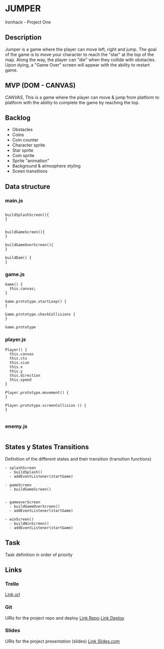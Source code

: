 # JUMPER
Ironhack - Project One

## Description
Jumper is a game where the player can move left, right and jump. The goal of the game is to move your character to reach the "star" at the top of the map. Along the way, the player can "die" when they collide with obstacles. Upon dying, a "Game Over" screen will appear with the ability to restart game.


## MVP (DOM - CANVAS)
<i>CANVAS</i>, This is a game where the player can move & jump from platform to platform with the ability to complete the game by reaching the top.


## Backlog
<ul>
  <li>Obstacles</li>
  <li>Coins</li>
  <li>Coin counter</li>
  <li>Character sprite</li>
  <li>Star sprite</li>
  <li>Coin sprite</li>
  <li>Sprite "animation"</li>
  <li>Background & atmosphere styling</li>
  <li>Sceen transitions</li>
</ul>

## Data structure

### main.js
```

buildSplashScreen(){
}


buildGameScreen(){
}

buildGameOverScreen(){
}

buildDom() {
}
```

### game.js
```
Game() {
  this.canvas;
}

Game.prototype.startLoop() {
}

Game.prototype.checkCollisions {
}

Game.prototype
```

### player.js
```
Player() {
  this.canvas
  this.ctx
  this.size
  this.x
  this.y
  this.direction
  this.speed
}

Player.prototype.movement() {
}

Player.prototype.screenCollision () {
}


```

### enemy.js
```

```


## States y States Transitions
Definition of the different states and their transition (transition functions)
```
- splashScreen
  - buildSplash()
  - addEventListener(startGame)

- gameScreen
  - buildGameScreen()
  

- gameoverScreen
  - buildGameOverScreen()
  - addEventListener(startGame)

- winScreen()
  - buildWinScreen()
  - addEventListener(startGame)

````

## Task
Task definition in order of priority


## Links


### Trello
[Link url](https://trello.com/b/JPkqm7jW/ironhack-project-1-platformer)


### Git
URls for the project repo and deploy
[Link Repo](http://github.com)
[Link Deploy](http://github.com)


### Slides
URls for the project presentation (slides)
[Link Slides.com](http://slides.com)

